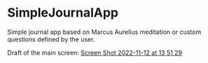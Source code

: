 # SimpleJournalApp
Simple journal app based on Marcus Aurelius meditation or custom questions defined by the user. 

Draft of the main screen:
[Screen Shot 2022-11-12 at 13 51 29](https://user-images.githubusercontent.com/7796745/201474807-6b8e6e39-65bc-483c-9c5f-6cbad814d113.png)
